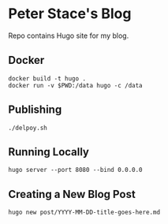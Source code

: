 # Peter Stace's Blog

Repo contains Hugo site for my blog.

## Docker

```
docker build -t hugo .
docker run -v $PWD:/data hugo -c /data
```

## Publishing

```
./delpoy.sh
```

## Running Locally

```
hugo server --port 8080 --bind 0.0.0.0
```

## Creating a New Blog Post

```
hugo new post/YYYY-MM-DD-title-goes-here.md
```
